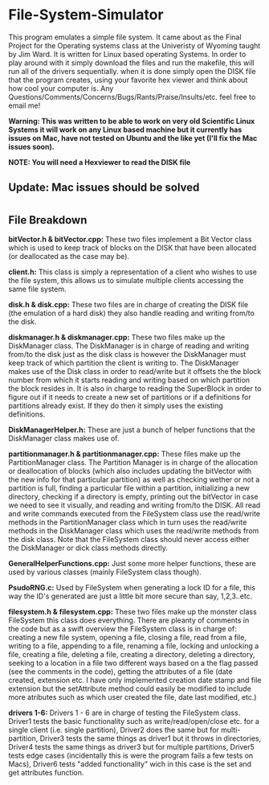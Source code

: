 # File-System-Simulator
This program emulates a simple file system.  It came about as the Final Project for the Operating systems class at the Univeristy of Wyoming taught by Jim Ward.  It is written for Linux based operating Systems.  In order to play around with it simply download the files and run the makefile, this will run all of the drivers sequentially.  when it is done simply open the DISK file that the program creates, using your favorite hex viewer and think about how cool your computer is.  Any Questions/Comments/Concerns/Bugs/Rants/Praise/Insults/etc. feel free to email me!

**Warning: This was written to be able to work on very old Scientific Linux Systems it will work on any Linux based machine but it currently has issues on Mac, have not tested on Ubuntu and the like yet (I'll fix the Mac issues soon).**

**NOTE:  You will need a Hexviewer to read the DISK file**

## **Update: Mac issues should be solved**
#
#
#
#
## File Breakdown
  
  **bitVector.h & bitVector.cpp:** These two files implement a Bit Vector class which is used to keep track of blocks on the DISK that have been allocated (or deallocated as the case may be).
  
  **client.h:** This class is simply a representation of a client who wishes to use the file system, this allows us to simulate multiple clients accessing the same file system.
  
  **disk.h & disk.cpp:**  These two files are in charge of creating the DISK file (the emulation of a hard disk) they also handle reading and writing from/to the disk.
  
  **diskmanager.h & diskmanager.cpp:**  These two files make up the DiskManager class.  The DiskManager is in charge of reading and writing from/to the disk just as the disk class is however the DiskManager must keep track of which partition the client is writing to.  The DiskManager makes use of the Disk class in order to read/write but it offsets the the block number from which it starts reading and writing based on which partition the block resides in.  It is also in charge to reading the SuperBlock in order to figure out if it needs to create a new set of partitions or if a definitions for partitions already exist. If they do then it simply uses the existing definitions.
  
  **DiskManagerHelper.h:**  These are just a bunch of helper functions that the DiskManager class makes use of.
  
  **partitionmanager.h & partitionmanager.cpp:**  These files make up the PartitionManager class.  The Partition Manager is in charge of the allocation or deallocation of blocks (which also includes updating the bitVector with the new info for that particular partition) as well as checking wether or not a partition is full, finding a particular file within a partition, initializing a new directory, checking if a directory is empty, printing out the bitVector in case we need to see it visually, and reading and writing from/to the DISK.  All read and write commands executed from the FileSystem class use the read/write methods in the PartitionManager class which in turn uses the read/write methods in the DiskManager class which uses the read/write methods from the disk class. Note that the FileSystem class should never access either the DiskManager or dick class methods directly.
  
  **GeneralHelperFunctions.cpp:** Just some more helper functions, these are used by various classes (mainly FileSystem class though).
  
  **PsudoRNG.c:** Used by FileSystem when generating a lock ID for a file, this way the ID's generated are just a little bit more secure than say, 1,2,3..etc.
  
  **filesystem.h & filesystem.cpp:**  These two files make up the monster class FileSystem this class does everything.  There are pleanty of comments in the code but as a swift overview the FileSystem class is in charge of: creating a new file system, opening a file, closing a file, read from a file, writing to a file, appending to a file, renaming a file, locking and unlocking a file, creating a file, deleting a file, creating a directory, deleting a directory, seeking to a location in a file two different ways based on a the flag passed (see the comments in the code), getting the attributes of a file (date created, extension etc.  I have only implemented creation date stamp and file extension but the setAttribute method could easily be modified to include more atributes such as which user created the file, date last modified, etc.)
  
  **drivers 1-6:**  Drivers 1 - 6 are in charge of testing the FileSystem class.  Driver1 tests the basic functionality such as write/read/open/close etc. for a single client (i.e. single partition), Driver2 does the same but for multi-partition, Driver3 tests the same things as driver1 but it throws in directories, Driver4 tests the same things as driver3 but for multiple partitions, Driver5 tests edge cases (incidentally this is were the program fails a few tests on Macs), Driver6 tests "added functionality" wich in this case is the set and get attributes function.
